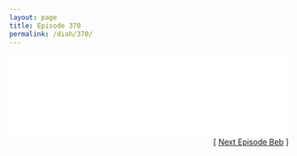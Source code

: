 ```yaml
---
layout: page
title: Episode 370
permalink: /diah/370/
---
```


<iframe allowfullscreen="true" frameborder="0" style="width:100%;" marginheight="0" marginwidth="0" mozallowfullscreen="true" scrolling="NO" src="//gdriveplayer.us/embed2.php?link=qd0o0YfpNhvjJUoP0h7VXABynYNRfHpiuSpbyXMHLOAE7uNkYmn9UHQ3FkNdDOkZ6mQ%252BQUKD3LQsQi1Sp%252BHztl8cm1zSqRLwFb%252F%252B4S5T6hcKteYfct8o1IT7jjjshhRE2Fv742KG8RoVJ4QQujTO0OujgKN5pEcj%252BVuXRpM9oFKcM18SLlSlWUyibn06SLCSw8zA%252BpfMDHo6Ggx83iggGI&amp;no_adult=yes" webkitallowfullscreen="true"></iframe>

<div align="right">[ <a href="/diah/371/">Next Episode Beb</a> ]</div>


